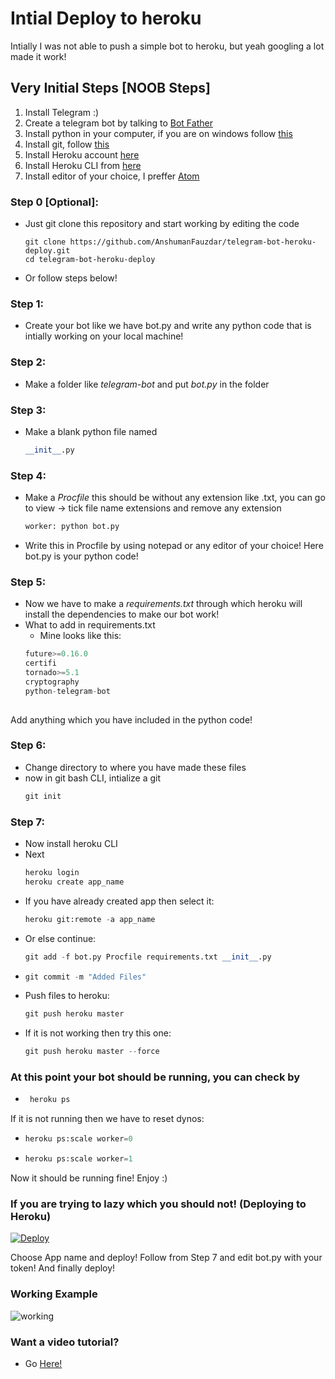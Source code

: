 # Intial Deploy to heroku
Intially I was not able to push a simple bot to heroku, but yeah googling a lot made it work!

## Very Initial Steps [NOOB Steps]
1. Install Telegram :)
2. Create a telegram bot by talking to [Bot Father](https://t.me/botfather)
3. Install python in your computer, if you are on windows follow [this](https://www.python.org/downloads/windows/)
4. Install git, follow [this](https://git-scm.com/download/win)
5. Install Heroku account [here](https://signup.heroku.com/login)
6. Install Heroku CLI from [here](https://devcenter.heroku.com/articles/heroku-cli)
7. Install editor of your choice, I preffer [Atom](https://atom.io)

### Step 0 [Optional]:
- Just git clone this repository and start working by editing the code
   ```shell
   git clone https://github.com/AnshumanFauzdar/telegram-bot-heroku-deploy.git
   cd telegram-bot-heroku-deploy
- Or follow steps below!   
   
### Step 1:
- Create your bot like we have bot.py and write any python code that is intially working on your local machine!
### Step 2:
- Make a folder like *telegram-bot* and put *bot.py* in the folder
### Step 3:
- Make a blank python file named 
   ```python
   __init__.py
### Step 4:
- Make a *Procfile* this should be without any extension like .txt, you can go to view -> tick file name extensions and remove any extension
   ```python
   worker: python bot.py
- Write this in Procfile by using notepad or any editor of your choice! Here bot.py is your python code!
### Step 5:
- Now we have to make a *requirements.txt* through which heroku will install the dependencies to make our bot work!
- What to add in requirements.txt
  - Mine looks like this:
  ```python
  future>=0.16.0
  certifi
  tornado>=5.1
  cryptography
  python-telegram-bot
 
 Add anything which you have included in the python code!

### Step 6:
- Change directory to where you have made these files
- now in git bash CLI, intialize a git
  ```python
  git init
  
### Step 7:
- Now install heroku CLI
- Next
  ```python
  heroku login
  heroku create app_name
- If you have already created app then select it:
  ```python
  heroku git:remote -a app_name
- Or else continue:
  ```python
  git add -f bot.py Procfile requirements.txt __init__.py
- ```python
  git commit -m "Added Files"
- Push files to heroku:
  ```python
  git push heroku master
- If it is not working then try this one:
   ```python
   git push heroku master --force
### At this point your bot should be running, you can check by
-  ```python
    heroku ps
If it is not running then we have to reset dynos:
- ```python
  heroku ps:scale worker=0
- ```python
  heroku ps:scale worker=1
Now it should be running fine! Enjoy :)  

### If you are trying to lazy which you should not! (Deploying to Heroku)

[![Deploy](https://www.herokucdn.com/deploy/button.svg)](https://heroku.com/deploy?template=https://github.com/AnshumanFauzdar/telegram-bot-heroku-deploy/blob/master)

Choose App name and deploy!
Follow from Step 7 and edit bot.py with your token!
And finally deploy!

### Working Example

![working](https://github.com/AnshumanFauzdar/telegram-bot-heroku-deploy/blob/master/Working.gif)

### Want a video tutorial?
- Go [Here!](https://github.com/AnshumanFauzdar/telegram-bot-heroku-deploy/issues/1)
